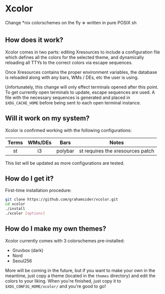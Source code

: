 # Xcolor

Change \*nix colorschemes on the fly ✈️ written in pure POSIX sh

## How does it work?

Xcolor comes in two parts: editing Xresources to include a configuration file which defines all the colors for the selected theme, and dynamically reloading all TTYs to the correct colors via escape sequences.

Once Xresources contains the proper environment variables, the database is reloaded along with any bars, WMs / DEs, etc the user is using.

Unfortunately, this change will only effect terminals opened after this point. To get currently open terminals to update, escape sequences are used. A file with the necessary sequences is generated and placed in `$XDG_CACHE_HOME` before being sent to each open terminal instance.

## Will it work on my system?

Xcolor is confirmed working with the following configurations:

| Terms | WMs/DEs |   Bars  |               Notes              |
|:-----:|:-------:|:-------:|:--------------------------------:|
|   st  |    i3   | polybar | st requires the xresources patch |

This list will be updated as more configurations are tested.

## How do I get it?

First-time installation procedure:

```bash
git clone https://github.com/grahamsider/xcolor.git
cd xcolor
./install
./xcolor [options]
```

## How do I make my own themes?

Xcolor currently comes with 3 colorschemes pre-installed:

- Gruvbox (dark)
- Nord
- Seoul256

More will be coming in the future, but if you want to make your own in the meantime, just copy a theme (located in the `themes` directory) and edit the colors to your liking. When you're finished, just copy it to `$XDG_CONFIG_HOME/xcolor/` and you're good to go!
